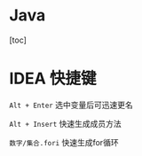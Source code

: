 # Java

[toc]

# IDEA 快捷键

`Alt + Enter` 选中变量后可迅速更名

`Alt + Insert` 快速生成成员方法

`数字/集合.fori` 快速生成for循环

